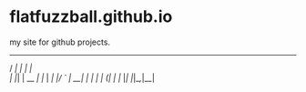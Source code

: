 # flatfuzzball.github.io
my site for github projects.
   __ _       _   
  / _| |     | |  
 | |_| | __ _| |_ 
 |  _| |/ _` | __|
 | | | | (_| | |_ 
 |_| |_|\__,_|\__|
                  
                  

